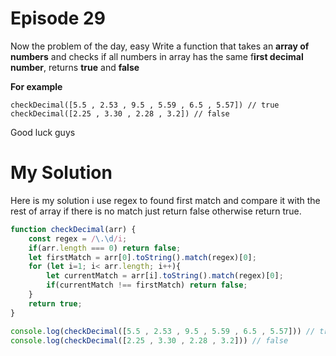
# Episode 29

Now the problem of the day, easy
Write a function that takes an **array of numbers** and checks if all numbers in array has the same f**irst decimal number**, returns **true** and **false**

**For example**
```
checkDecimal([5.5 , 2.53 , 9.5 , 5.59 , 6.5 , 5.57]) // true
checkDecimal([2.25 , 3.30 , 2.28 , 3.2]) // false
```

Good luck guys


# My Solution

Here is my solution i use regex to found first match and compare it with the rest of array if there is no match just return false otherwise return true.

```javascript
function checkDecimal(arr) {
    const regex = /\.\d/i;
    if(arr.length === 0) return false;
    let firstMatch = arr[0].toString().match(regex)[0];
    for (let i=1; i< arr.length; i++){
        let currentMatch = arr[i].toString().match(regex)[0];
        if(currentMatch !== firstMatch) return false;
    }
    return true;
}

console.log(checkDecimal([5.5 , 2.53 , 9.5 , 5.59 , 6.5 , 5.57])) // true
console.log(checkDecimal([2.25 , 3.30 , 2.28 , 3.2])) // false
```
